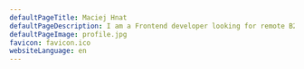 ```yaml
---
defaultPageTitle: Maciej Hnat
defaultPageDescription: I am a Frontend developer looking for remote B2B opportunities!
defaultPageImage: profile.jpg
favicon: favicon.ico
websiteLanguage: en
---
```

